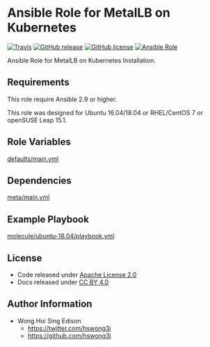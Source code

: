 # Ansible Role for MetalLB on Kubernetes

[![Travis](https://img.shields.io/travis/alvistack/ansible-role-kubernetes-metallb.svg)](https://travis-ci.org/alvistack/ansible-role-kubernetes-metallb)
[![GitHub release](https://img.shields.io/github/release/alvistack/ansible-role-kubernetes-metallb.svg)](https://github.com/alvistack/ansible-role-kubernetes-metallb)
[![GitHub license](https://img.shields.io/github/license/alvistack/ansible-role-kubernetes-metallb.svg)](https://github.com/alvistack/ansible-role-kubernetes-metallb/blob/master/LICENSE)
[![Ansible Role](https://img.shields.io/badge/galaxy-alvistack.kubernetes_metallb-blue.svg)](https://galaxy.ansible.com/alvistack/kubernetes_metallb)

Ansible Role for MetalLB on Kubernetes Installation.

## Requirements

This role require Ansible 2.9 or higher.

This role was designed for Ubuntu 16.04/18.04 or RHEL/CentOS 7 or openSUSE Leap 15.1.

## Role Variables

[defaults/main.yml](defaults/main.yml)

## Dependencies

[meta/main.yml](meta/main.yml)

## Example Playbook

[molecule/ubuntu-18.04/playbook.yml](molecule/ubuntu-18.04/playbook.yml)

## License

  - Code released under [Apache License 2.0](LICENSE)
  - Docs released under [CC BY 4.0](http://creativecommons.org/licenses/by/4.0/)

## Author Information

  - Wong Hoi Sing Edison
      - <https://twitter.com/hswong3i>
      - <https://github.com/hswong3i>
